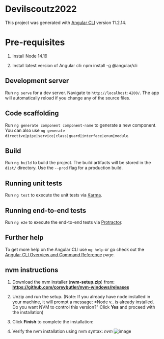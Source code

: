 # Devilscoutz2022

This project was generated with [Angular CLI](https://github.com/angular/angular-cli) version 11.2.14.

# Pre-requisites
1. Install Node 14.19

2. Install latest version of Angular cli: 
   npm install -g @angular/cli

## Development server

Run `ng serve` for a dev server. Navigate to `http://localhost:4200/`. The app will automatically reload if you change any of the source files.

## Code scaffolding

Run `ng generate component component-name` to generate a new component. You can also use `ng generate directive|pipe|service|class|guard|interface|enum|module`.

## Build

Run `ng build` to build the project. The build artifacts will be stored in the `dist/` directory. Use the `--prod` flag for a production build.

## Running unit tests

Run `ng test` to execute the unit tests via [Karma](https://karma-runner.github.io).

## Running end-to-end tests

Run `ng e2e` to execute the end-to-end tests via [Protractor](http://www.protractortest.org/).

## Further help

To get more help on the Angular CLI use `ng help` or go check out the [Angular CLI Overview and Command Reference](https://angular.io/cli) page.


## nvm instructions

1. Download the nvm installer (**nvm-setup.zip**) from: **https://github.com/coreybutler/nvm-windows/releases**

2. Unzip and run the setup. 
    (Note: If you already have node installed in your machine, it will prompt a message: *Node v.. is already installed. Do you want NVM to control this version?" Click **Yes** and proceed with the installation)

3. Click **Finish** to complete the installation:

4. Verify the nvm installation using nvm syntax: *nvm*
![image](https://user-images.githubusercontent.com/11295766/156926001-4340c8c8-01ee-4c0c-aa97-096e0c92744c.png)


  
